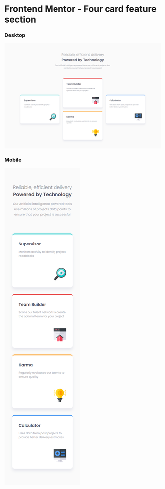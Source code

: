 # Frontend Mentor - Four card feature section

### Desktop

![Design preview for the Four card feature section coding challenge](<./design/my_output(1440px).png>)

### Mobile

![Design preview for the Four card feature section coding challenge](./design/my_output.png)
